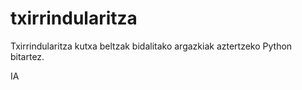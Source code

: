 # txirrindularitza
Txirrindularitza kutxa beltzak bidalitako argazkiak aztertzeko Python bitartez.

IA
